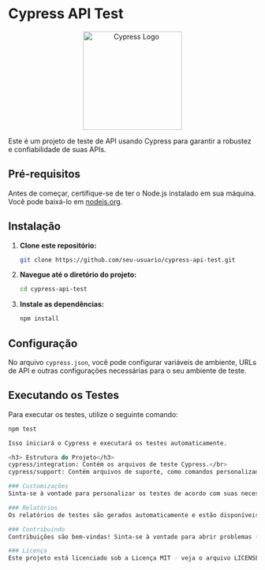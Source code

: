 # Cypress API Test

<p align="center">
  <img src="https://cypress.io/static/cypress-io-logo-social-share-8fb08b1d2d22f76b039d6392f2992e88.png" alt="Cypress Logo" width="200"/>
</p>

Este é um projeto de teste de API usando Cypress para garantir a robustez e confiabilidade de suas APIs.

## Pré-requisitos

Antes de começar, certifique-se de ter o Node.js instalado em sua máquina. Você pode baixá-lo em [nodejs.org](https://nodejs.org/).

## Instalação

1. **Clone este repositório:**

    ```bash
    git clone https://github.com/seu-usuario/cypress-api-test.git
    ```

2. **Navegue até o diretório do projeto:**

    ```bash
    cd cypress-api-test
    ```

3. **Instale as dependências:**

    ```bash
    npm install
    ```

## Configuração

No arquivo `cypress.json`, você pode configurar variáveis de ambiente, URLs de API e outras configurações necessárias para o seu ambiente de teste.

## Executando os Testes

Para executar os testes, utilize o seguinte comando:

```bash
npm test

Isso iniciará o Cypress e executará os testes automaticamente.

<h3> Estrutura do Projeto</h3>
cypress/integration: Contém os arquivos de teste Cypress.</br>
cypress/support: Contém arquivos de suporte, como comandos personalizados e configurações globais.</br>

### Customizações
Sinta-se à vontade para personalizar os testes de acordo com suas necessidades. Adicione novos casos de teste, comandos personalizados ou ajuste as configurações conforme necessário.

### Relatórios
Os relatórios de testes são gerados automaticamente e estão disponíveis na pasta cypress/reports. Abra o arquivo HTML no navegador para visualizar os resultados.

### Contribuindo
Contribuições são bem-vindas! Sinta-se à vontade para abrir problemas (issues) e enviar pull requests para melhorar este projeto.

### Licença
Este projeto está licenciado sob a Licença MIT - veja o arquivo LICENSE para mais detalhes.
